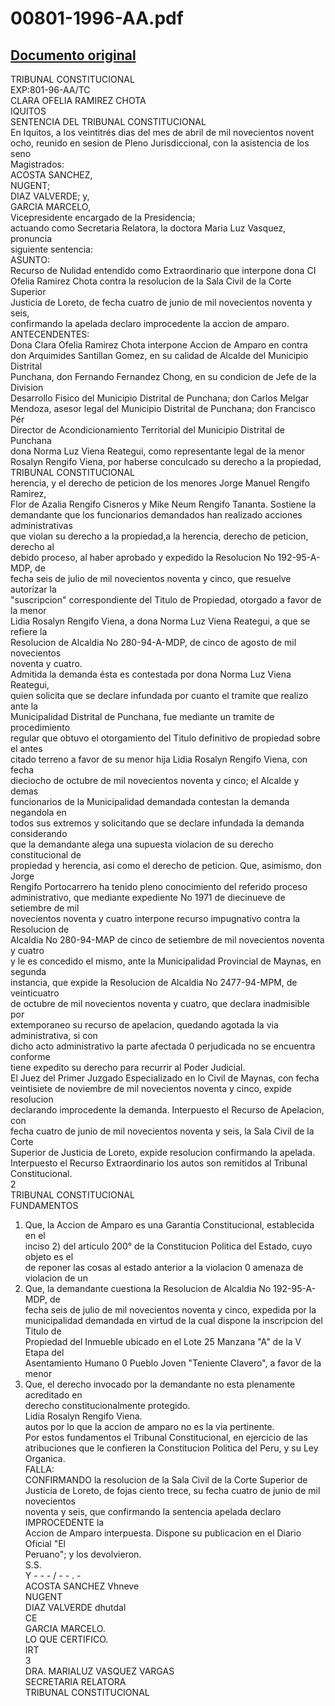 
00801-1996-AA.pdf
=================
  
[Documento original](https://tc.gob.pe/jurisprudencia/1998/00801-1996-AA.pdf)  
---  
TRIBUNAL CONSTITUCIONAL  
EXP:801-96-AA/TC  
CLARA OFELIA RAMIREZ CHOTA  
IQUITOS  
SENTENCIA DEL TRIBUNAL CONSTITUCIONAL  
En Iquitos, a los veintitrés dias del mes de abril de mil novecientos novent  
ocho, reunido en sesion de Pleno Jurisdiccional, con la asistencia de los seno  
Magistrados:  
ACOSTA SANCHEZ,  
NUGENT;  
DIAZ VALVERDE; y,  
GARCIA MARCELO,  
Vicepresidente encargado de la Presidencia;  
actuando como Secretaria Relatora, la doctora Maria Luz Vasquez, pronuncia  
siguiente sentencia:  
ASUNTO:  
Recurso de Nulidad entendido como Extraordinario que interpone dona CI  
Ofelia Ramirez Chota contra la resolucion de la Sala Civil de la Corte Superior  
Justicia de Loreto, de fecha cuatro de junio de mil novecientos noventa y seis,  
confirmando la apelada declaro improcedente la accion de amparo.  
ANTECENDENTES:  
Dona Clara Ofelia Ramirez Chota interpone Accion de Amparo en contra  
don Arquimides Santillan Gomez, en su calidad de Alcalde del Municipio Distrital  
Punchana, don Fernando Fernandez Chong, en su condicion de Jefe de la Division  
Desarrollo Fisico del Municipio Distrital de Punchana; don Carlos Melgar  
Mendoza, asesor legal del Municipio Distrital de Punchana; don Francisco Pér  
Director de Acondicionamiento Territorial del Municipio Distrital de Punchana  
dona Norma Luz Viena Reategui, como representante legal de la menor  
Rosalyn Rengifo Viena, por haberse conculcado su derecho a la propiedad,  
TRIBUNAL CONSTITUCIONAL  
herencia, y el derecho de peticion de los menores Jorge Manuel Rengifo Ramirez,  
Flor de Azalia Rengifo Cisneros y Mike Neum Rengifo Tananta. Sostiene la  
demandante que los funcionarios demandados han realizado acciones administrativas  
que violan su derecho a la propiedad,a la herencia, derecho de peticion, derecho al  
debido proceso, al haber aprobado y expedido la Resolucion No 192-95-A-MDP, de  
fecha seis de julio de mil novecientos noventa y cinco, que resuelve autorizar la  
"suscripcion" correspondiente del Titulo de Propiedad, otorgado a favor de la menor  
Lidia Rosalyn Rengifo Viena, a dona Norma Luz Viena Reategui, a que se refiere la  
Resolucion de Alcaldia No 280-94-A-MDP, de cinco de agosto de mil novecientos  
noventa y cuatro.  
Admitida la demanda ésta es contestada por dona Norma Luz Viena Reategui,  
quien solicita que se declare infundada por cuanto el tramite que realizo ante la  
Municipalidad Distrital de Punchana, fue mediante un tramite de procedimiento  
regular que obtuvo el otorgamiento del Titulo definitivo de propiedad sobre el antes  
citado terreno a favor de su menor hija Lidia Rosalyn Rengifo Viena, con fecha  
dieciocho de octubre de mil novecientos noventa y cinco; el Alcalde y demas  
funcionarios de la Municipalidad demandada contestan la demanda negandola en  
todos sus extremos y solicitando que se declare infundada la demanda considerando  
que la demandante alega una supuesta violacion de su derecho constitucional de  
propiedad y herencia, asi como el derecho de peticion. Que, asimismo, don Jorge  
Rengifo Portocarrero ha tenido pleno conocimiento del referido proceso  
administrativo, que mediante expediente No 1971 de diecinueve de setiembre de mil  
novecientos noventa y cuatro interpone recurso impugnativo contra la Resolucion de  
Alcaldia No 280-94-MAP de cinco de setiembre de mil novecientos noventa y cuatro  
y le es concedido el mismo, ante la Municipalidad Provincial de Maynas, en segunda  
instancia, que expide la Resolucion de Alcaldia No 2477-94-MPM, de veinticuatro  
de octubre de mil novecientos noventa y cuatro, que declara inadmisible por  
extemporaneo su recurso de apelacion, quedando agotada la via administrativa, si con  
dicho acto administrativo la parte afectada 0 perjudicada no se encuentra conforme  
tiene expedito su derecho para recurrir al Poder Judicial.  
El Juez del Primer Juzgado Especializado en lo Civil de Maynas, con fecha  
veintisiete de noviembre de mil novecientos noventa y cinco, expide resolucion  
declarando improcedente la demanda. Interpuesto el Recurso de Apelacion, con  
fecha cuatro de junio de mil novecientos noventa y seis, la Sala Civil de la Corte  
Superior de Justicia de Loreto, expide resolucion confirmando la apelada.  
Interpuesto el Recurso Extraordinario los autos son remitidos al Tribunal  
Constitucional.  
2  
TRIBUNAL CONSTITUCIONAL  
FUNDAMENTOS  
1. Que, la Accion de Amparo es una Garantia Constitucional, establecida en el  
inciso 2) del articulo 200° de la Constitucion Politica del Estado, cuyo objeto es el  
de reponer las cosas al estado anterior a la violacion 0 amenaza de violacion de un  
2. Que, la demandante cuestiona la Resolucion de Alcaldia No 192-95-A-MDP, de  
fecha seis de julio de mil novecientos noventa y cinco, expedida por la  
municipalidad demandada en virtud de la cual dispone la inscripcion del Titulo de  
Propiedad del Inmueble ubicado en el Lote 25 Manzana "A" de la V Etapa del  
Asentamiento Humano 0 Pueblo Joven "Teniente Clavero", a favor de la menor  
3. Que, el derecho invocado por la demandante no esta plenamente acreditado en  
derecho constitucionalmente protegido.  
Lidia Rosalyn Rengifo Viena.  
autos por lo que la accion de amparo no es la via pertinente.  
Por estos fundamentos el Tribunal Constitucional, en ejercicio de las  
atribuciones que le confieren la Constitucion Politica del Peru, y su Ley Organica.  
FALLA:  
CONFIRMANDO la resolucion de la Sala Civil de la Corte Superior de  
Justicia de Loreto, de fojas ciento trece, su fecha cuatro de junio de mil novecientos  
noventa y seis, que confirmando la sentencia apelada declaro IMPROCEDENTE la  
Accion de Amparo interpuesta. Dispone su publicacion en el Diario Oficial "El  
Peruano"; y los devolvieron.  
S.S.  
Y - - - / - - . -  
ACOSTA SANCHEZ Vhneve  
NUGENT  
DIAZ VALVERDE dhutdal  
CE  
GARCIA MARCELO.  
LO QUE CERTIFICO.  
IRT  
3  
DRA. MARIALUZ VASQUEZ VARGAS  
SECRETARIA RELATORA  
TRIBUNAL CONSTITUCIONAL